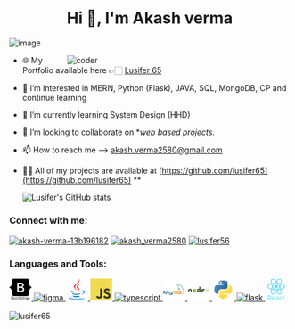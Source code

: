 <h1 align="center">Hi 👋, I'm Akash verma</h1>

![image](https://github.com/lusifer65/lusifer65/assets/42277681/5e8eaaac-f597-4346-9210-050d18db33a9)

<img align="right" alt="coder" width="400" src="https://camo.githubusercontent.com/c1dcb74cc1c1835b1d716f5051499a2814c683c806b15f04b0eba492863703e9/68747470733a2f2f63646e2e6472696262626c652e636f6d2f75736572732f3733303730332f73637265656e73686f74732f363538313234332f6176656e746f2e676966" />

- 🌐 My Portfolio available here 👉🏻 <a href="https://lusifer65.github.io/portfolio_/" target="_blank">Lusifer 65</a>
- 👀 I’m interested in MERN, Python (Flask), JAVA, SQL, MongoDB, CP and continue learning
- 🌱 I’m currently learning System Design (HHD) 
- 👯 I’m looking to collaborate on **web based projects.*
- 📫 How to reach me --> akash.verma2580@gmail.com 
- 👨‍💻 All of my projects are available at [https://github.com/lusifer65](https://github.com/lusifer65) **

  ![Lusifer's GitHub stats](https://github-readme-stats.vercel.app/api?username=lusifer65&hide=[%22issues%22]&show_icons=true&theme=dark)
<!-- <img src="https://komarev.com/ghpvc/?username=lusifer65&label=Profile%20views&color=0e75b6&style=flat" alt="lusifer65" /> --->
<h3 align="centre">Connect with me:</h3>
<p align="left">
<a href="https://linkedin.com/in/akash-verma-13b196182/" target="blank"><img align="center" src="https://raw.githubusercontent.com/rahuldkjain/github-profile-readme-generator/master/src/images/icons/Social/linked-in-alt.svg" alt="akash-verma-13b196182" height="30" width="40" /></a>
<a href="https://www.hackerrank.com/akash_verma2580" target="blank"><img align="center" src="https://raw.githubusercontent.com/rahuldkjain/github-profile-readme-generator/master/src/images/icons/Social/hackerrank.svg" alt="akash_verma2580" height="30" width="40" /></a>
<a href="https://www.leetcode.com/lusifer56" target="blank"><img align="center" src="https://raw.githubusercontent.com/rahuldkjain/github-profile-readme-generator/master/src/images/icons/Social/leet-code.svg" alt="lusifer56" height="30" width="40" /></a>
</p>

<h3 align="left">Languages and Tools:</h3>
<p align="left"> <a href="https://getbootstrap.com" target="_blank" rel="noreferrer"> <img src="https://raw.githubusercontent.com/devicons/devicon/master/icons/bootstrap/bootstrap-plain-wordmark.svg" alt="bootstrap" width="40" height="40"/> </a><a href="https://www.figma.com/" target="_blank" rel="noreferrer"> <img src="https://www.vectorlogo.zone/logos/figma/figma-icon.svg" alt="figma" width="40" height="40"/> </a> <a href="https://www.java.com" target="_blank" rel="noreferrer"> <img src="https://raw.githubusercontent.com/devicons/devicon/master/icons/java/java-original.svg" alt="java" width="40" height="40"/> </a> <a href="https://developer.mozilla.org/en-US/docs/Web/JavaScript" target="_blank" rel="noreferrer"> <img src="https://raw.githubusercontent.com/devicons/devicon/master/icons/javascript/javascript-original.svg" alt="javascript" width="40" height="40"/> </a> 
    <a href="https://www.typescriptlang.org/" target="_blank" rel="noreferrer"> <img src="https://cdn.jsdelivr.net/npm/programming-languages-logos/src/typescript/typescript.png" alt="typescript" width="40" height="40"/> </a>
  <a href="https://www.mysql.com/" target="_blank" rel="noreferrer"> <img src="https://raw.githubusercontent.com/devicons/devicon/master/icons/mysql/mysql-original-wordmark.svg" alt="mysql" width="40" height="40"/> </a> <a href="https://nodejs.org" target="_blank" rel="noreferrer"> <img src="https://raw.githubusercontent.com/devicons/devicon/master/icons/nodejs/nodejs-original-wordmark.svg" alt="nodejs" width="40" height="40"/> </a> <a href="https://www.python.org" target="_blank" rel="noreferrer"> <img src="https://raw.githubusercontent.com/devicons/devicon/master/icons/python/python-original.svg" alt="python" width="40" height="40"/> </a> 
  <a href="https://flask.palletsprojects.com/en/3.0.x" target="_blank" rel="noreferrer"> <img src="https://flask.palletsprojects.com/en/3.0.x/_images/flask-horizontal.png" alt="flask" width="70" height="40"/> </a>
  <a href="https://reactjs.org/" target="_blank" rel="noreferrer"> <img src="https://raw.githubusercontent.com/devicons/devicon/master/icons/react/react-original-wordmark.svg" alt="react" width="40" height="40"/> </a>
  
<p align="centre"><img align="center" src="https://github-readme-streak-stats.herokuapp.com/?user=lusifer65&" alt="lusifer65" /></p>
<!---
lusifer65/lusifer65 is a ✨ special ✨ repository because its `README.md` (this file) appears on your GitHub profile.
You can click the Preview link to take a look at your changes.
--->
